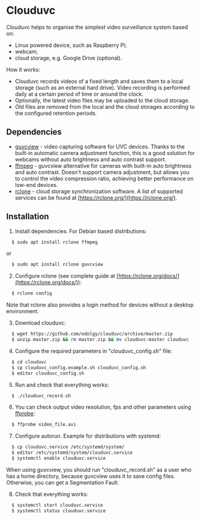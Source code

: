 # Clouduvc

Clouduvc helps to organise the simplest video surveillance system based on:
- Linux powered device, such as Raspberry PI;
- webcam; 
- cloud storage, e.g. Google Drive (optional). 

How it works:
* Clouduvc records videos of a fixed length and saves them to a local storage (such as an external hard drive). Video recording is performed daily at a certain period of time or around the clock. 
* Optionally, the latest video files may be uploaded to the cloud storage. 
* Old files are removed from the local and the cloud storages according to the configured retention periods.

## Dependencies

* [guvcview](http://guvcview.sourceforge.net/) - video capturing software for UVC devices. Thanks to the built-in automatic camera adjustment function, this is a good solution for webcams without auto brightness and auto contrast support.
* [ffmpeg](https://ffmpeg.org/) - guvcview alternative for cameras with built-in auto brightness and auto contrast. Doesn't support camera adjustment, but allows you to control the video compression ratio, achieving better performance on low-end devices.
* [rclone](https://rclone.org/) - cloud storage synchronization software. A list of supported services can be found at [https://rclone.org/](https://rclone.org/).

## Installation

1. Install dependencies. For Debian based distributions:
```sh
  $ sudo apt install rclone ffmpeg
```
or
```sh
  $ sudo apt install rclone guvcview
```
2. Configure rclone (see complete guide at [https://rclone.org/docs/](https://rclone.org/docs/)):
```sh
  $ rclone config
```
Note that rclone also provides a login method for devices without a desktop environment.

3. Download clouduvc:
```sh
  $ wget https://github.com/odolgy/clouduvc/archive/master.zip
  $ unzip master.zip && rm master.zip && mv clouduvc-master clouduvc
```
4. Configure the required parameters in "clouduvc_config.sh" file:
```sh
  $ cd clouduvc
  $ cp clouduvc_config.example.sh clouduvc_config.sh
  $ editor clouduvc_config.sh
```
5. Run and check that everything works:  
```sh
  $ ./clouduvc_record.sh
```
6. You can check output video resolution, fps and other parameters using [ffprobe](https://ffmpeg.org/ffprobe.html):
```sh
  $ ffprobe video_file.avi 
```
7. Configure autorun. Example for distributions with systemd:
```sh
  $ cp clouduvc.service /etc/systemd/system/
  $ editor /etc/systemd/system/clouduvc.service
  $ systemctl enable clouduvc.service
```
When using guvcview, you should run "clouduvc_record.sh" as a user who has a home directory, because guvcview uses it to save config files. Otherwise, you can get a Segmentation Fault.

8. Check that everything works:
```sh
  $ systemctl start clouduvc.service
  $ systemctl status clouduvc.service
```
